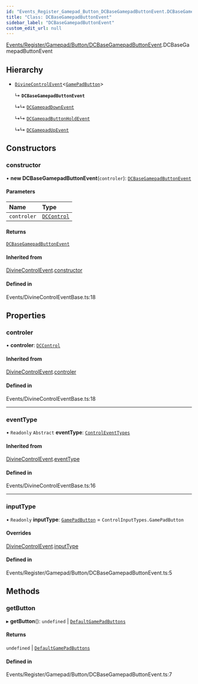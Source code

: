 ```yaml
---
id: "Events_Register_Gamepad_Button_DCBaseGamepadButtonEvent.DCBaseGamepadButtonEvent"
title: "Class: DCBaseGamepadButtonEvent"
sidebar_label: "DCBaseGamepadButtonEvent"
custom_edit_url: null
---
```


[Events/Register/Gamepad/Button/DCBaseGamepadButtonEvent](../modules/Events_Register_Gamepad_Button_DCBaseGamepadButtonEvent.md).DCBaseGamepadButtonEvent

## Hierarchy

- [`DivineControlEvent`](Events_DivineControlEventBase.DivineControlEvent.md)\<[`GamePadButton`](../enums/Controls_Control_types.ControlInputTypes.md#gamepadbutton)\>

  ↳ **`DCBaseGamepadButtonEvent`**

  ↳↳ [`DCGamepadDownEvent`](Events_Register_Gamepad_Button_DCGamepadButtonDownEvent.DCGamepadDownEvent.md)

  ↳↳ [`DCGamepadButtonHoldEvent`](Events_Register_Gamepad_Button_DCGamepadButtonHoldEvent.DCGamepadButtonHoldEvent.md)

  ↳↳ [`DCGamepadUpEvent`](Events_Register_Gamepad_Button_DCGamepadButtonUpEvent.DCGamepadUpEvent.md)

## Constructors

### constructor

• **new DCBaseGamepadButtonEvent**(`controler`): [`DCBaseGamepadButtonEvent`](Events_Register_Gamepad_Button_DCBaseGamepadButtonEvent.DCBaseGamepadButtonEvent.md)

#### Parameters

| Name | Type |
| :------ | :------ |
| `controler` | [`DCControl`](Controls_DCControl.DCControl.md) |

#### Returns

[`DCBaseGamepadButtonEvent`](Events_Register_Gamepad_Button_DCBaseGamepadButtonEvent.DCBaseGamepadButtonEvent.md)

#### Inherited from

[DivineControlEvent](Events_DivineControlEventBase.DivineControlEvent.md).[constructor](Events_DivineControlEventBase.DivineControlEvent.md#constructor)

#### Defined in

Events/DivineControlEventBase.ts:18

## Properties

### controler

• **controler**: [`DCControl`](Controls_DCControl.DCControl.md)

#### Inherited from

[DivineControlEvent](Events_DivineControlEventBase.DivineControlEvent.md).[controler](Events_DivineControlEventBase.DivineControlEvent.md#controler)

#### Defined in

Events/DivineControlEventBase.ts:18

___

### eventType

• `Readonly` `Abstract` **eventType**: [`ControlEventTypes`](../enums/Events_Event_types.ControlEventTypes.md)

#### Inherited from

[DivineControlEvent](Events_DivineControlEventBase.DivineControlEvent.md).[eventType](Events_DivineControlEventBase.DivineControlEvent.md#eventtype)

#### Defined in

Events/DivineControlEventBase.ts:16

___

### inputType

• `Readonly` **inputType**: [`GamePadButton`](../enums/Controls_Control_types.ControlInputTypes.md#gamepadbutton) = `ControlInputTypes.GamePadButton`

#### Overrides

[DivineControlEvent](Events_DivineControlEventBase.DivineControlEvent.md).[inputType](Events_DivineControlEventBase.DivineControlEvent.md#inputtype)

#### Defined in

Events/Register/Gamepad/Button/DCBaseGamepadButtonEvent.ts:5

## Methods

### getButton

▸ **getButton**(): `undefined` \| [`DefaultGamePadButtons`](../modules/Controls_Control_types.md#defaultgamepadbuttons)

#### Returns

`undefined` \| [`DefaultGamePadButtons`](../modules/Controls_Control_types.md#defaultgamepadbuttons)

#### Defined in

Events/Register/Gamepad/Button/DCBaseGamepadButtonEvent.ts:7
